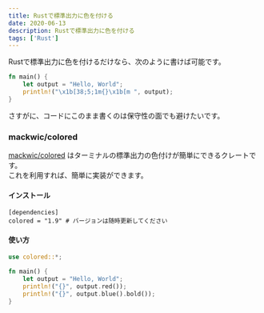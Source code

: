 ```yaml
---
title: Rustで標準出力に色を付ける
date: 2020-06-13
description: Rustで標準出力に色を付ける
tags: ['Rust']
---
```


Rustで標準出力に色を付けるだけなら、次のように書けば可能です。

```rust
fn main() {
    let output = "Hello, World";
    println!("\x1b[38;5;1m{}\x1b[m ", output);
}
```

さすがに、コードにこのまま書くのは保守性の面でも避けたいです。

### mackwic/colored
[mackwic/colored](https://github.com/mackwic/colored) はターミナルの標準出力の色付けが簡単にできるクレートです。  
これを利用すれば、簡単に実装ができます。

#### インストール

```
[dependencies]
colored = "1.9" # バージョンは随時更新してください
```

#### 使い方

```rust
use colored::*;

fn main() {
    let output = "Hello, World";
    println!("{}", output.red());
    println!("{}", output.blue().bold());
}
```
